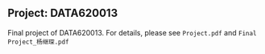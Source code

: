 ## Project: DATA620013

Final project of DATA620013. For details, please see `Project.pdf` and `Final Project_杨继琛.pdf`

